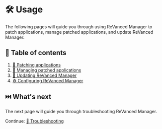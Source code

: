 # 🛠️ Usage

The following pages will guide you through using ReVanced Manager to patch applications, manage patched applications, and update ReVanced Manager.

## 📖 Table of contents

1. [🧩 Patching applications](2_1_patching.md)
2. [🧰 Managing patched applications](2_2_managing.md)
3. [🔄 Updating ReVanced Manager](2_3_updating.md)
4. [⚙️ Configuring ReVanced Manager](2_4_settings.md)

## ⏭️ What's next

The next page will guide you through troubleshooting ReVanced Manager.

Continue: [🛟 Troubleshooting](3_troubleshooting.md)
